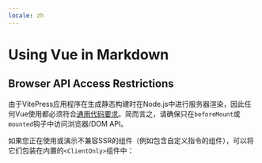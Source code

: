```yaml
---
locale: zh
---
```

# Using Vue in Markdown

## Browser API Access Restrictions

由于VitePress应用程序在生成静态构建时在Node.js中进行服务器渲染，因此任何Vue使用都必须符合[通用代码要求](https://ssr.vuejs.org/en/universal.html)。简而言之，请确保只在`beforeMount`或`mounted`钩子中访问浏览器/DOM API。

如果您正在使用或演示不兼容SSR的组件（例如包含自定义指令的组件），可以将它们包装在内置的`<ClientOnly>`组件中：

##
